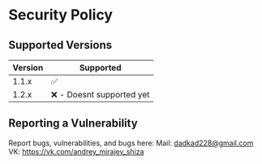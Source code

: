 # Security Policy

## Supported Versions

| Version | Supported          |
| ------- | ------------------ |
| 1.1.x   | :white_check_mark: |
| 1.2.x   | :x: - Doesnt supported yet              |

## Reporting a Vulnerability

Report bugs, vulnerabilities, and bugs here:
Mail: dadkad228@gmail.com
VK: https://vk.com/andrey_mirajev_shiza
